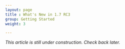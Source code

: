 ```yaml
---
layout: page
title : What's New in 1.7 RC3
group: Getting Started
weight: 3

---
```


_This article is still under construction. Check back later._